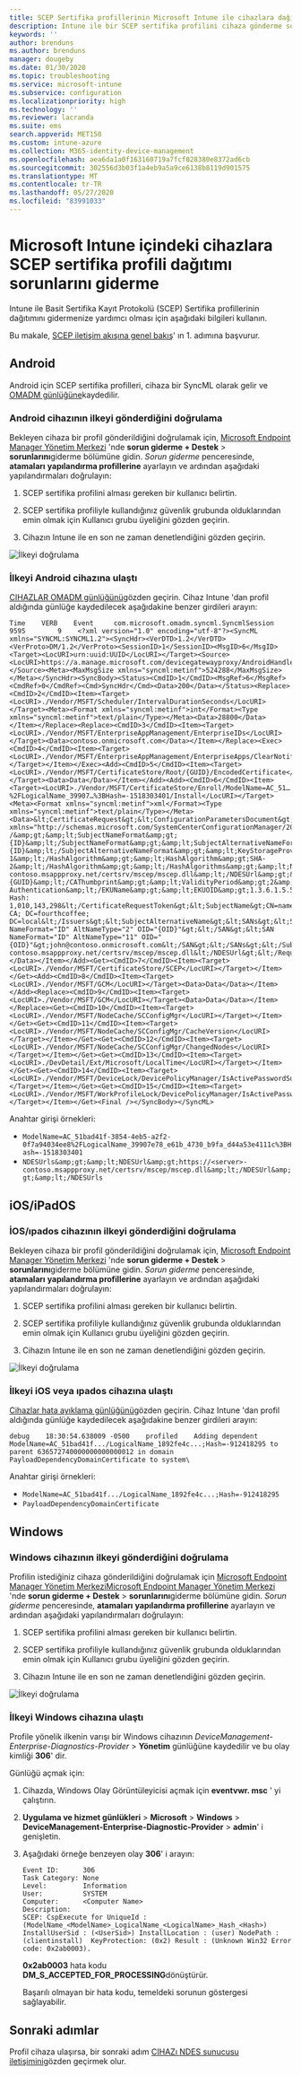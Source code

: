 ```yaml
---
title: SCEP Sertifika profillerinin Microsoft Intune ile cihazlara dağıtılması sorunlarını giderme | Microsoft Docs
description: Intune ile bir SCEP sertifika profilini cihaza gönderme sorunlarını giderin.
keywords: ''
author: brenduns
ms.author: brenduns
manager: dougeby
ms.date: 01/30/2020
ms.topic: troubleshooting
ms.service: microsoft-intune
ms.subservice: configuration
ms.localizationpriority: high
ms.technology: ''
ms.reviewer: lacranda
ms.suite: ems
search.appverid: MET150
ms.custom: intune-azure
ms.collection: M365-identity-device-management
ms.openlocfilehash: aea6da1a0f163160719a7fcf028380e8372ad6cb
ms.sourcegitcommit: 302556d3b03f1a4eb9a5a9ce6138b8119d901575
ms.translationtype: MT
ms.contentlocale: tr-TR
ms.lasthandoff: 05/27/2020
ms.locfileid: "83991033"
---
```

# <a name="troubleshoot-deployment-of-a-scep-certificate-profile-to-devices-in-microsoft-intune"></a>Microsoft Intune içindeki cihazlara SCEP sertifika profili dağıtımı sorunlarını giderme

Intune ile Basit Sertifika Kayıt Protokolü (SCEP) Sertifika profillerinin dağıtımını gidermenize yardımcı olması için aşağıdaki bilgileri kullanın.

Bu makale, [SCEP iletişim akışına genel bakış](troubleshoot-scep-certificate-profiles.md)' ın 1. adımına başvurur.


## <a name="android"></a>Android

Android için SCEP sertifika profilleri, cihaza bir SyncML olarak gelir ve [OMADM günlüğüne](troubleshoot-scep-certificate-profiles.md#logs-for-android-devices)kaydedilir.

### <a name="validate-that-the-android-device-was-sent-the-policy"></a>Android cihazının ilkeyi gönderdiğini doğrulama

Bekleyen cihaza bir profil gönderildiğini doğrulamak için, [Microsoft Endpoint Manager Yönetim Merkezi](https://go.microsoft.com/fwlink/?linkid=2109431) 'nde **sorun giderme + Destek**  >  **sorunlarını**giderme bölümüne gidin.  *Sorun giderme* penceresinde, **atamaları** **yapılandırma profillerine** ayarlayın ve ardından aşağıdaki yapılandırmaları doğrulayın:

1. SCEP sertifika profilini alması gereken bir kullanıcı belirtin.

2. SCEP sertifika profiliyle kullandığınız güvenlik grubunda olduklarından emin olmak için Kullanıcı grubu üyeliğini gözden geçirin.

3. Cihazın Intune ile en son ne zaman denetlendiğini gözden geçirin.

![İlkeyi doğrulama](../protect/media/troubleshoot-scep-certificate-profile-deployment/validate-policy-android.png)

### <a name="validate-the-policy-reached-the-android-device"></a>İlkeyi Android cihazına ulaştı

[CIHAZLAR OMADM günlüğünü](troubleshoot-scep-certificate-profiles.md#logs-for-android-devices)gözden geçirin. Cihaz Intune 'dan profil aldığında günlüğe kaydedilecek aşağıdakine benzer girdileri arayın:

```
Time    VERB    Event     com.microsoft.omadm.syncml.SyncmlSession     9595        9    <?xml version="1.0" encoding="utf-8"?><SyncML xmlns="SYNCML:SYNCML1.2"><SyncHdr><VerDTD>1.2</VerDTD><VerProto>DM/1.2</VerProto><SessionID>1</SessionID><MsgID>6</MsgID><Target><LocURI>urn:uuid:UUID</LocURI></Target><Source><LocURI>https://a.manage.microsoft.com/devicegatewayproxy/AndroidHandler.ashx</LocURI></Source><Meta><MaxMsgSize xmlns="syncml:metinf">524288</MaxMsgSize></Meta></SyncHdr><SyncBody><Status><CmdID>1</CmdID><MsgRef>6</MsgRef><CmdRef>0</CmdRef><Cmd>SyncHdr</Cmd><Data>200</Data></Status><Replace><CmdID>2</CmdID><Item><Target><LocURI>./Vendor/MSFT/Scheduler/IntervalDurationSeconds</LocURI></Target><Meta><Format xmlns="syncml:metinf">int</Format><Type xmlns="syncml:metinf">text/plain</Type></Meta><Data>28800</Data></Item></Replace><Replace><CmdID>3</CmdID><Item><Target><LocURI>./Vendor/MSFT/EnterpriseAppManagement/EnterpriseIDs</LocURI></Target><Data>contoso.onmicrosoft.com</Data></Item></Replace><Exec><CmdID>4</CmdID><Item><Target><LocURI>./Vendor/MSFT/EnterpriseAppManagement/EnterpriseApps/ClearNotifications</LocURI></Target></Item></Exec><Add><CmdID>5</CmdID><Item><Target><LocURI>./Vendor/MSFT/CertificateStore/Root/{GUID}/EncodedCertificate</LocURI></Target><Data>Data</Data></Item></Add><Add><CmdID>6</CmdID><Item><Target><LocURI>./Vendor/MSFT/CertificateStore/Enroll/ModelName=AC_51…%2FLogicalName_39907…%3BHash=-1518303401/Install</LocURI></Target><Meta><Format xmlns="syncml:metinf">xml</Format><Type xmlns="syncml:metinf">text/plain</Type></Meta><Data>&lt;CertificateRequest&gt;&lt;ConfigurationParametersDocument&gt;&amp;lt;ConfigurationParameters xmlns="http://schemas.microsoft.com/SystemCenterConfigurationManager/2012/03/07/CertificateEnrollment/ConfigurationParameters"&amp;gt;&amp;lt;ExpirationThreshold&amp;gt;20&amp;lt;/ExpirationThreshold&amp;gt;&amp;lt;RetryCount&amp;gt;3&amp;lt;/RetryCount&amp;gt;&amp;lt;RetryDelay&amp;gt;1&amp;lt;/RetryDelay&amp;gt;&amp;lt;TemplateName /&amp;gt;&amp;lt;SubjectNameFormat&amp;gt;{ID}&amp;lt;/SubjectNameFormat&amp;gt;&amp;lt;SubjectAlternativeNameFormat&amp;gt;{ID}&amp;lt;/SubjectAlternativeNameFormat&amp;gt;&amp;lt;KeyStorageProviderSetting&amp;gt;0&amp;lt;/KeyStorageProviderSetting&amp;gt;&amp;lt;KeyUsage&amp;gt;32&amp;lt;/KeyUsage&amp;gt;&amp;lt;KeyLength&amp;gt;2048&amp;lt;/KeyLength&amp;gt;&amp;lt;HashAlgorithms&amp;gt;&amp;lt;HashAlgorithm&amp;gt;SHA-1&amp;lt;/HashAlgorithm&amp;gt;&amp;lt;HashAlgorithm&amp;gt;SHA-2&amp;lt;/HashAlgorithm&amp;gt;&amp;lt;/HashAlgorithms&amp;gt;&amp;lt;NDESUrls&amp;gt;&amp;lt;NDESUrl&amp;gt;https://breezeappproxy-contoso.msappproxy.net/certsrv/mscep/mscep.dll&amp;lt;/NDESUrl&amp;gt;&amp;lt;/NDESUrls&amp;gt;&amp;lt;CAThumbprint&amp;gt;{GUID}&amp;lt;/CAThumbprint&amp;gt;&amp;lt;ValidityPeriod&amp;gt;2&amp;lt;/ValidityPeriod&amp;gt;&amp;lt;ValidityPeriodUnit&amp;gt;Years&amp;lt;/ValidityPeriodUnit&amp;gt;&amp;lt;EKUMapping&amp;gt;&amp;lt;EKUMap&amp;gt;&amp;lt;EKUName&amp;gt;Client Authentication&amp;lt;/EKUName&amp;gt;&amp;lt;EKUOID&amp;gt;1.3.6.1.5.5.7.3.2&amp;lt;/EKUOID&amp;gt;&amp;lt;/EKUMap&amp;gt;&amp;lt;/EKUMapping&amp;gt;&amp;lt;/ConfigurationParameters&amp;gt;&lt;/ConfigurationParametersDocument&gt;&lt;RequestParameters&gt;&lt;CertificateRequestToken&gt;PENlcnRFbn... Hash: 1,010,143,298&lt;/CertificateRequestToken&gt;&lt;SubjectName&gt;CN=name&lt;/SubjectName&gt;&lt;Issuers&gt;CN=FourthCoffee CA; DC=fourthcoffee; DC=local&lt;/Issuers&gt;&lt;SubjectAlternativeName&gt;&lt;SANs&gt;&lt;SAN NameFormat="ID" AltNameType="2" OID="{OID}"&gt;&lt;/SAN&gt;&lt;SAN NameFormat="ID" AltNameType="11" OID="{OID}"&gt;john@contoso.onmicrosoft.com&lt;/SAN&gt;&lt;/SANs&gt;&lt;/SubjectAlternativeName&gt;&lt;NDESUrl&gt;https://breezeappproxy-contoso.msappproxy.net/certsrv/mscep/mscep.dll&lt;/NDESUrl&gt;&lt;/RequestParameters&gt;&lt;/CertificateRequest&gt;</Data></Item></Add><Get><CmdID>7</CmdID><Item><Target><LocURI>./Vendor/MSFT/CertificateStore/SCEP</LocURI></Target></Item></Get><Add><CmdID>8</CmdID><Item><Target><LocURI>./Vendor/MSFT/GCM</LocURI></Target><Data>Data</Data></Item></Add><Replace><CmdID>9</CmdID><Item><Target><LocURI>./Vendor/MSFT/GCM</LocURI></Target><Data>Data</Data></Item></Replace><Get><CmdID>10</CmdID><Item><Target><LocURI>./Vendor/MSFT/NodeCache/SCConfigMgr</LocURI></Target></Item></Get><Get><CmdID>11</CmdID><Item><Target><LocURI>./Vendor/MSFT/NodeCache/SCConfigMgr/CacheVersion</LocURI></Target></Item></Get><Get><CmdID>12</CmdID><Item><Target><LocURI>./Vendor/MSFT/NodeCache/SCConfigMgr/ChangedNodes</LocURI></Target></Item></Get><Get><CmdID>13</CmdID><Item><Target><LocURI>./DevDetail/Ext/Microsoft/LocalTime</LocURI></Target></Item></Get><Get><CmdID>14</CmdID><Item><Target><LocURI>./Vendor/MSFT/DeviceLock/DevicePolicyManager/IsActivePasswordSufficient</LocURI></Target></Item></Get><Get><CmdID>15</CmdID><Item><Target><LocURI>./Vendor/MSFT/WorkProfileLock/DevicePolicyManager/IsActivePasswordSufficient</LocURI></Target></Item></Get><Final /></SyncBody></SyncML>
```

Anahtar girişi örnekleri:

- `ModelName=AC_51bad41f-3854-4eb5-a2f2-0f7a94034ee8%2FLogicalName_39907e78_e61b_4730_b9fa_d44a53e4111c%3BHash=-1518303401`
- `NDESUrls&amp;gt;&amp;lt;NDESUrl&amp;gt;https://<server>-contoso.msappproxy.net/certsrv/mscep/mscep.dll&amp;lt;/NDESUrl&amp;gt;&amp;lt;/NDESUrls`

## <a name="iosipados"></a>iOS/iPadOS

### <a name="validate-that-the-iosipados-device-was-sent-the-policy"></a>İOS/ıpados cihazının ilkeyi gönderdiğini doğrulama

Bekleyen cihaza bir profil gönderildiğini doğrulamak için, [Microsoft Endpoint Manager Yönetim Merkezi](https://go.microsoft.com/fwlink/?linkid=2109431) 'nde **sorun giderme + Destek**  >  **sorunlarını**giderme bölümüne gidin.  *Sorun giderme* penceresinde, **atamaları** **yapılandırma profillerine** ayarlayın ve ardından aşağıdaki yapılandırmaları doğrulayın:

1. SCEP sertifika profilini alması gereken bir kullanıcı belirtin.

2. SCEP sertifika profiliyle kullandığınız güvenlik grubunda olduklarından emin olmak için Kullanıcı grubu üyeliğini gözden geçirin.

3. Cihazın Intune ile en son ne zaman denetlendiğini gözden geçirin.

![İlkeyi doğrulama](../protect/media/troubleshoot-scep-certificate-profile-deployment/validate-policy-ios.png)

### <a name="validate-the-policy-reached-the-ios-or-ipados-device"></a>İlkeyi iOS veya ıpados cihazına ulaştı

[Cihazlar hata ayıklama günlüğünü](troubleshoot-scep-certificate-profiles.md#logs-for-ios-and-ipados-devices)gözden geçirin. Cihaz Intune 'dan profil aldığında günlüğe kaydedilecek aşağıdakine benzer girdileri arayın:

```
debug    18:30:54.638009 -0500    profiled    Adding dependent ModelName=AC_51bad41f.../LogicalName_1892fe4c...;Hash=-912418295 to parent 636572740000000000000012 in domain PayloadDependencyDomainCertificate to system\
```

Anahtar girişi örnekleri:

- `ModelName=AC_51bad41f.../LogicalName_1892fe4c...;Hash=-912418295`
- `PayloadDependencyDomainCertificate`

## <a name="windows"></a>Windows

### <a name="validate-that-the-windows-device-was-sent-the-policy"></a>Windows cihazının ilkeyi gönderdiğini doğrulama

Profilin istediğiniz cihaza gönderildiğini doğrulamak için [Microsoft Endpoint Manager Yönetim Merkezi](https://go.microsoft.com/fwlink/?linkid=2109431)[Microsoft Endpoint Manager Yönetim Merkezi](https://go.microsoft.com/fwlink/?linkid=2109431) 'nde **sorun giderme + Destek**  >  **sorunlarını**giderme bölümüne gidin.  *Sorun giderme* penceresinde, **atamaları** **yapılandırma profillerine** ayarlayın ve ardından aşağıdaki yapılandırmaları doğrulayın:

1. SCEP sertifika profilini alması gereken bir kullanıcı belirtin.

2. SCEP sertifika profiliyle kullandığınız güvenlik grubunda olduklarından emin olmak için Kullanıcı grubu üyeliğini gözden geçirin.

3. Cihazın Intune ile en son ne zaman denetlendiğini gözden geçirin.

![İlkeyi doğrulama](../protect/media/troubleshoot-scep-certificate-profile-deployment/validate-policy-windows.png)

### <a name="validate-the-policy-reached-the-windows-device"></a>İlkeyi Windows cihazına ulaştı

Profile yönelik ilkenin varışı bir Windows cihazının *DeviceManagement-Enterprise-Diagnostics-Provider*  >  **Yönetim** günlüğüne kaydedilir ve bu olay kimliği **306**' dir. 

Günlüğü açmak için:

1. Cihazda, Windows Olay Görüntüleyicisi açmak için **eventvwr. msc** ' yi çalıştırın.

2. **Uygulama ve hizmet günlükleri**  >  **Microsoft**  >  **Windows**  >  **DeviceManagement-Enterprise-Diagnostic-Provider**  >  **admin**' i genişletin.

3. Aşağıdaki örneğe benzeyen olay **306**' i arayın:

   ```
   Event ID:      306
   Task Category: None
   Level:         Information
   User:          SYSTEM
   Computer:      <Computer Name>
   Description:
   SCEP: CspExecute for UniqueId : (ModelName_<ModelName>_LogicalName_<LogicalName>_Hash_<Hash>) InstallUserSid : (<UserSid>) InstallLocation : (user) NodePath : (clientinstall)  KeyProtection: (0x2) Result : (Unknown Win32 Error code: 0x2ab0003).
   ```

   **0x2ab0003** hata kodu **DM_S_ACCEPTED_FOR_PROCESSING**dönüştürür.

   Başarılı olmayan bir hata kodu, temeldeki sorunun göstergesi sağlayabilir.

## <a name="next-steps"></a>Sonraki adımlar

Profil cihaza ulaşırsa, bir sonraki adım [CIHAZı NDES sunucusu iletişimini](troubleshoot-scep-certificate-device-to-ndes.md)gözden geçirmek olur.
